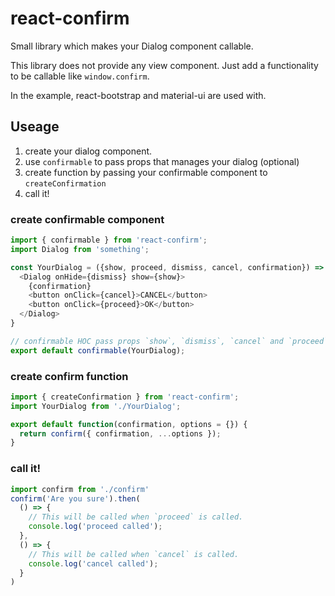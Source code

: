 # react-confirm
Small library which makes your Dialog component callable.

This library does not provide any view component. Just add a functionality to be callable like `window.confirm`.

In the example, react-bootstrap and material-ui are used with.

## Useage
1. create your dialog component.
2. use `confirmable` to pass props that manages your dialog (optional)
3. create function by passing your confirmable component to `createConfirmation`
4. call it!

### create confirmable component

```js
import { confirmable } from 'react-confirm';
import Dialog from 'something';

const YourDialog = ({show, proceed, dismiss, cancel, confirmation}) => {
  <Dialog onHide={dismiss} show={show}>
    {confirmation}
    <button onClick={cancel}>CANCEL</button>
    <button onClick={proceed}>OK</button>
  </Dialog>
}

// confirmable HOC pass props `show`, `dismiss`, `cancel` and `proceed` to your component.
export default confirmable(YourDialog);
```

### create confirm function
```js
import { createConfirmation } from 'react-confirm';
import YourDialog from './YourDialog';

export default function(confirmation, options = {}) {
  return confirm({ confirmation, ...options });
}

```

### call it!
```js
import confirm from './confirm'
confirm('Are you sure').then(
  () => {
    // This will be called when `proceed` is called.
    console.log('proceed called');
  },
  () => {
    // This will be called when `cancel` is called.
    console.log('cancel called');
  }
)
```
